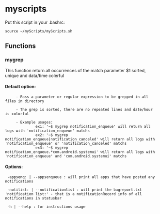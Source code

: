 # myscripts

Put this script in your .bashrc:
```
source ~/myScripts/myScripts.sh
```

## Functions

### mygrep

This function return all occurrences of the match parameter $1 sorted, unique and data/time colerful

#### Default option:

         - Pass a parameter or regular expression to be grepped in all files in directory

         - The grep is sorted, there are no repeated lines and date/hour is colorful

         - Example usages:
                  ex1: '~$ mygrep notification_enqueue' will return all logs with 'notification_enqueue' matchs
                  ex2: '~$ mygrep notification_enqueue|notification_canceled' will return all logs with 'notification_enqueue' or 'notification_canceled' matchs
                  ex3: '~$ mygrep notification_enqueue.*com.android.systemui' will return all logs with 'notification_enqueue' and 'com.android.systemui' matchs

#### Options:

     -appsenq: | --appsenqueue : will print all apps that have posted any notifications

     -notilist: | --notificationlist : will print the bugreport.txt 'notification list:' - that is a notificationRecord info of all notifications in statusbar

     -h | --help : for instructions usage

